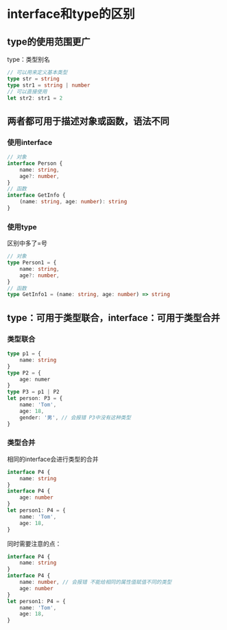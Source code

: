 # interface和type的区别

## type的使用范围更广
type：类型别名
```ts
// 可以用来定义基本类型
type str = string
type str1 = string | number
// 可以直接使用
let str2: str1 = 2

```

## 两者都可用于描述对象或函数，语法不同
### 使用interface
```ts
// 对象
interface Person {
    name: string,
    age?: number,
}
// 函数
interface GetInfo {
    (name: string, age: number): string
}
```
### 使用type
区别中多了=号
```ts
// 对象
type Person1 = {
    name: string,
    age?: number,
}
// 函数
type GetInfo1 = (name: string, age: number) => string
```

## type：可用于类型联合，interface：可用于类型合并
### 类型联合
```ts
type p1 = {
    name: string
}
type P2 = {
    age: numer
}
type P3 = p1 | P2
let person: P3 = {
    name: 'Tom', 
    age: 18,
    gender: '男', // 会报错 P3中没有这种类型
}
```
### 类型合并
相同的interface会进行类型的合并
```ts
interface P4 {
    name: string
}
interface P4 {
    age: number
}
let person1: P4 = {
    name: 'Tom', 
    age: 18,
}
```
同时需要注意的点：
```ts
interface P4 {
    name: string
}
interface P4 {
    name: number, // 会报错 不能给相同的属性值赋值不同的类型
    age: number
}
let person1: P4 = {
    name: 'Tom', 
    age: 18,
}
```

